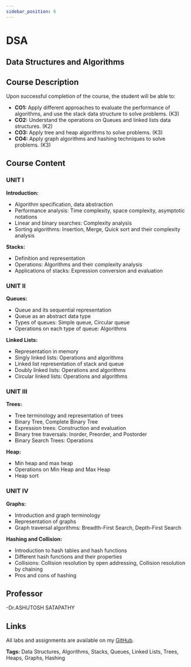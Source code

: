 ```yaml
---
sidebar_position: 6
---
```

# DSA

## Data Structures and Algorithms

## Course Description

Upon successful completion of the course, the student will be able to:
- **CO1:** Apply different approaches to evaluate the performance of algorithms, and use the stack data structure to solve problems. (K3)
- **CO2:** Understand the operations on Queues and linked lists data structures. (K2)
- **CO3:** Apply tree and heap algorithms to solve problems. (K3)
- **CO4:** Apply graph algorithms and hashing techniques to solve problems. (K3)

## Course Content

### UNIT I

**Introduction:**
- Algorithm specification, data abstraction
- Performance analysis: Time complexity, space complexity, asymptotic notations
- Linear and binary searches: Complexity analysis
- Sorting algorithms: Insertion, Merge, Quick sort and their complexity analysis

**Stacks:**
- Definition and representation
- Operations: Algorithms and their complexity analysis
- Applications of stacks: Expression conversion and evaluation

### UNIT II

**Queues:**
- Queue and its sequential representation
- Queue as an abstract data type
- Types of queues: Simple queue, Circular queue
- Operations on each type of queue: Algorithms

**Linked Lists:**
- Representation in memory
- Singly linked lists: Operations and algorithms
- Linked list representation of stack and queue
- Doubly linked lists: Operations and algorithms
- Circular linked lists: Operations and algorithms

### UNIT III

**Trees:**
- Tree terminology and representation of trees
- Binary Tree, Complete Binary Tree
- Expression trees: Construction and evaluation
- Binary tree traversals: Inorder, Preorder, and Postorder
- Binary Search Trees: Operations

**Heap:**
- Min heap and max heap
- Operations on Min Heap and Max Heap
- Heap sort

### UNIT IV

**Graphs:**
- Introduction and graph terminology
- Representation of graphs
- Graph traversal algorithms: Breadth-First Search, Depth-First Search

**Hashing and Collision:**
- Introduction to hash tables and hash functions
- Different hash functions and their properties
- Collisions: Collision resolution by open addressing, Collision resolution by chaining
- Pros and cons of hashing

## Professor

-Dr.ASHUTOSH SATAPATHY

## Links

All labs and assignments are available on my [GitHub](#).

**Tags:** Data Structures, Algorithms, Stacks, Queues, Linked Lists, Trees, Heaps, Graphs, Hashing